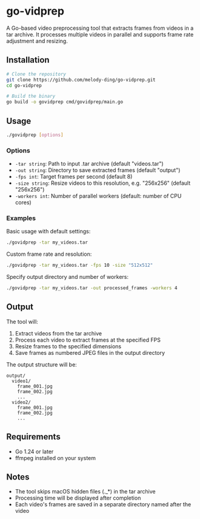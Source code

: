 # go-vidprep

A Go-based video preprocessing tool that extracts frames from videos in a tar archive. It processes multiple videos in parallel and supports frame rate adjustment and resizing.

## Installation

```bash
# Clone the repository
git clone https://github.com/melody-ding/go-vidprep.git
cd go-vidprep

# Build the binary
go build -o govidprep cmd/govidprep/main.go
```

## Usage

```bash
./govidprep [options]
```

### Options

- `-tar string`: Path to input .tar archive (default "videos.tar")
- `-out string`: Directory to save extracted frames (default "output")
- `-fps int`: Target frames per second (default 8)
- `-size string`: Resize videos to this resolution, e.g. "256x256" (default "256x256")
- `-workers int`: Number of parallel workers (default: number of CPU cores)

### Examples

Basic usage with default settings:
```bash
./govidprep -tar my_videos.tar
```

Custom frame rate and resolution:
```bash
./govidprep -tar my_videos.tar -fps 10 -size "512x512"
```

Specify output directory and number of workers:
```bash
./govidprep -tar my_videos.tar -out processed_frames -workers 4
```

## Output

The tool will:
1. Extract videos from the tar archive
2. Process each video to extract frames at the specified FPS
3. Resize frames to the specified dimensions
4. Save frames as numbered JPEG files in the output directory

The output structure will be:
```
output/
  video1/
    frame_001.jpg
    frame_002.jpg
    ...
  video2/
    frame_001.jpg
    frame_002.jpg
    ...
```

## Requirements

- Go 1.24 or later
- ffmpeg installed on your system

## Notes

- The tool skips macOS hidden files (._*) in the tar archive
- Processing time will be displayed after completion
- Each video's frames are saved in a separate directory named after the video
